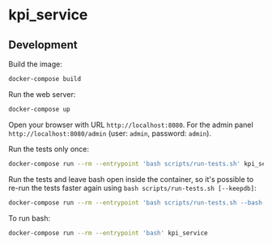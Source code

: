 # kpi_service

## Development

Build the image:

```bash
docker-compose build
```

Run the web server:

```bash
docker-compose up
```

Open your browser with URL `http://localhost:8080`.
For the admin panel `http://localhost:8080/admin`
(user: `admin`, password: `admin`).

Run the tests only once:

```bash
docker-compose run --rm --entrypoint 'bash scripts/run-tests.sh' kpi_service
```

Run the tests and leave bash open inside the container, so it's possible to
re-run the tests faster again using `bash scripts/run-tests.sh [--keepdb]`:

```bash
docker-compose run --rm --entrypoint 'bash scripts/run-tests.sh --bash-on-finish' kpi_service
```

To run bash:

```bash
docker-compose run --rm --entrypoint 'bash' kpi_service
```
